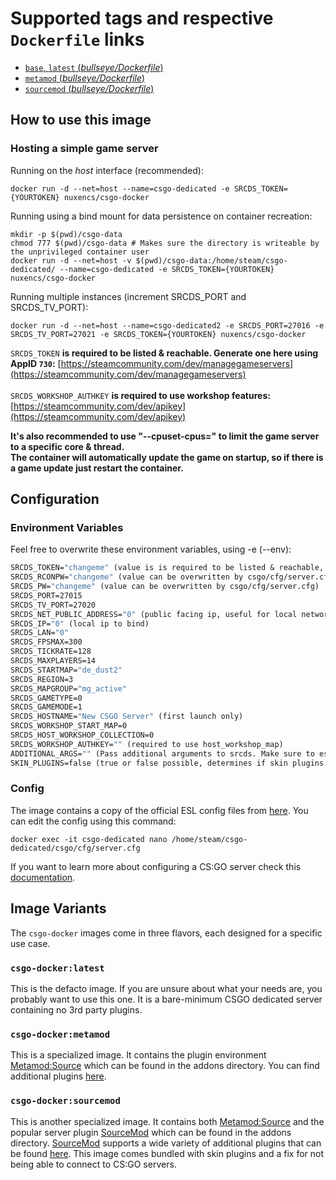 # Supported tags and respective `Dockerfile` links

- [`base`, `latest` (*bullseye/Dockerfile*)](https://github.com/nuxencs/csgo-docker/blob/master/bullseye/Dockerfile)
- [`metamod` (*bullseye/Dockerfile*)](https://github.com/nuxencs/csgo-docker/blob/master/bullseye/Dockerfile)
- [`sourcemod` (*bullseye/Dockerfile*)](https://github.com/nuxencs/csgo-docker/blob/master/bullseye/Dockerfile)

## How to use this image

### Hosting a simple game server

Running on the *host* interface (recommended):<br/>

```console
docker run -d --net=host --name=csgo-dedicated -e SRCDS_TOKEN={YOURTOKEN} nuxencs/csgo-docker
```

Running using a bind mount for data persistence on container recreation:

```console
mkdir -p $(pwd)/csgo-data
chmod 777 $(pwd)/csgo-data # Makes sure the directory is writeable by the unprivileged container user
docker run -d --net=host -v $(pwd)/csgo-data:/home/steam/csgo-dedicated/ --name=csgo-dedicated -e SRCDS_TOKEN={YOURTOKEN} nuxencs/csgo-docker
```

Running multiple instances (increment SRCDS_PORT and SRCDS_TV_PORT):

```console
docker run -d --net=host --name=csgo-dedicated2 -e SRCDS_PORT=27016 -e SRCDS_TV_PORT=27021 -e SRCDS_TOKEN={YOURTOKEN} nuxencs/csgo-docker
```

`SRCDS_TOKEN` **is required to be listed & reachable. Generate one here using AppID `730`:**
[https://steamcommunity.com/dev/managegameservers](https://steamcommunity.com/dev/managegameservers)<br/><br/>
`SRCDS_WORKSHOP_AUTHKEY` **is required to use workshop features:**
[https://steamcommunity.com/dev/apikey](https://steamcommunity.com/dev/apikey)<br/>

**It's also recommended to use "--cpuset-cpus=" to limit the game server to a specific core & thread.**<br/>
**The container will automatically update the game on startup, so if there is a game update just restart the container.**

## Configuration

### Environment Variables

Feel free to overwrite these environment variables, using -e (--env):

```dockerfile
SRCDS_TOKEN="changeme" (value is is required to be listed & reachable, retrieve token here (AppID 730): https://steamcommunity.com/dev/managegameservers)
SRCDS_RCONPW="changeme" (value can be overwritten by csgo/cfg/server.cfg)
SRCDS_PW="changeme" (value can be overwritten by csgo/cfg/server.cfg)
SRCDS_PORT=27015
SRCDS_TV_PORT=27020
SRCDS_NET_PUBLIC_ADDRESS="0" (public facing ip, useful for local network setups)
SRCDS_IP="0" (local ip to bind)
SRCDS_LAN="0"
SRCDS_FPSMAX=300
SRCDS_TICKRATE=128
SRCDS_MAXPLAYERS=14
SRCDS_STARTMAP="de_dust2"
SRCDS_REGION=3
SRCDS_MAPGROUP="mg_active"
SRCDS_GAMETYPE=0
SRCDS_GAMEMODE=1
SRCDS_HOSTNAME="New CSGO Server" (first launch only)
SRCDS_WORKSHOP_START_MAP=0
SRCDS_HOST_WORKSHOP_COLLECTION=0
SRCDS_WORKSHOP_AUTHKEY="" (required to use host_workshop_map)
ADDITIONAL_ARGS="" (Pass additional arguments to srcds. Make sure to escape correctly!)
SKIN_PLUGINS=false (true or false possible, determines if skin plugins should be installed)
```

### Config

The image contains a copy of the official ESL config files from [here](https://play.eslgaming.com/download/26251762/). You can edit the config using this command:

```console
docker exec -it csgo-dedicated nano /home/steam/csgo-dedicated/csgo/cfg/server.cfg
```

If you want to learn more about configuring a CS:GO server check this [documentation](https://developer.valvesoftware.com/wiki/Counter-Strike:_Global_Offensive_Dedicated_Servers#Advanced_Configuration).

## Image Variants

The `csgo-docker` images come in three flavors, each designed for a specific use case.

### `csgo-docker:latest`

This is the defacto image. If you are unsure about what your needs are, you probably want to use this one. It is a bare-minimum CSGO dedicated server containing no 3rd party plugins.<br/>

### `csgo-docker:metamod`

This is a specialized image. It contains the plugin environment [Metamod:Source](https://www.sourcemm.net) which can be found in the addons directory. You can find additional plugins [here](https://www.sourcemm.net/plugins).

### `csgo-docker:sourcemod`

This is another specialized image. It contains both [Metamod:Source](https://www.sourcemm.net) and the popular server plugin [SourceMod](https://www.sourcemod.net) which can be found in the addons directory. [SourceMod](https://www.sourcemod.net) supports a wide variety of additional plugins that can be found [here](https://www.sourcemod.net/plugins.php). This image comes bundled with skin plugins and a fix for not being able to connect to CS:GO servers.
